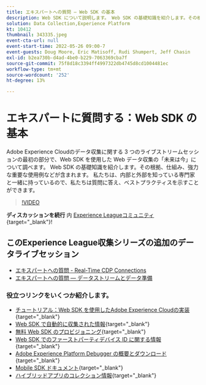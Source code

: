 ```yaml
---
title: エキスパートへの質問 — Web SDK の基本
description: Web SDK について説明します。 Web SDK の基礎知識を紹介します。その根拠、仕組み、強力な重要な使用例などが含まれます。
solution: Data Collection,Experience Platform
kt: 10412
thumbnail: 343335.jpeg
event-cta-url: null
event-start-time: 2022-05-26 09:00-7
event-guests: Doug Moore, Eric Matisoff, Rudi Shumpert, Jeff Chasin
exl-id: b2ea730b-d4ad-4be0-b229-7063369cba7f
source-git-commit: 75f8d18c3394ff4997322db4745d8cd1004481ec
workflow-type: tm+mt
source-wordcount: '252'
ht-degree: 13%

---
```


# エキスパートに質問する：Web SDK の基本

Adobe Experience Cloudのデータ収集に関する 3 つのライブストリームセッションの最初の部分で、Web SDK を使用した Web データ収集の「未来は今」について調べます。 Web SDK の基礎知識を紹介します。その根拠、仕組み、強力な重要な使用例などが含まれます。 私たちは、内部と外部を知っている専門家と一緒に持っているので、私たちは質問に答え、ベストプラクティスを示すことができます。

>[!VIDEO](https://video.tv.adobe.com/v/343335/?quality=12&learn=on)

**ディスカッションを続行** 内 [Experience Leagueコミュニティ](https://experienceleaguecommunities.adobe.com/t5/adobe-experience-platform-launch/experience-league-live-post-session-discussion-the-basics-of-web/m-p/454159#M283){target="_blank"}!

## このExperience League収集シリーズの追加のデータライブセッション

* [エキスパートへの質問 - Real-Time CDP Connections](exl-live-episode-06-23-22.md)
* [エキスパートへの質問 — データストリームとデータ準備](exl-live-episode-07-21-22.md)

### 役立つリンクをいくつか紹介します。

* [チュートリアル：Web SDK を使用したAdobe Experience Cloudの実装](https://experienceleague.adobe.com/docs/platform-learn/implement-web-sdk/overview.html?lang=ja){target="_blank"}
* [Web SDK で自動的に収集された情報](https://experienceleague.adobe.com/docs/experience-platform/edge/data-collection/automatic-information.html?lang=en){target="_blank"}
* [無料 Web SDK のプロビジョニング](https://adobe.ly/websdkaccess){target="_blank"}
* [Web SDK でのファーストパーティデバイス ID に関する情報](https://experienceleague.adobe.com/docs/experience-platform/edge/identity/first-party-device-ids.html?lang=ja){target="_blank"}
* [Adobe Experience Platform Debugger の概要とダウンロード](https://experienceleague.adobe.com/docs/platform-learn/data-collection/debugger/overview.html?lang=en){target="_blank"}
* [Mobile SDK ドキュメント](https://developer.adobe.com/client-sdks/documentation/){target="_blank"}
* [ハイブリッドアプリのコレクション情報](https://experienceleague.adobe.com/docs/mobile-services/ios/sdk-reference-ios/hybrid-app.html){target="_blank"}
